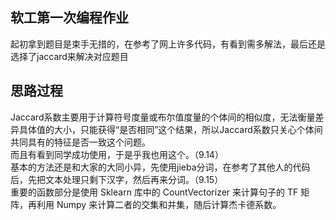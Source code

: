 ## 软工第一次编程作业
 起初拿到题目是束手无措的，在参考了网上许多代码，有看到需多解法，最后还是选择了jaccard来解决对应题目
## 思路过程
Jaccard系数主要用于计算符号度量或布尔值度量的个体间的相似度，无法衡量差异具体值的大小，只能获得“是否相同”这个结果，所以Jaccard系数只关心个体间共同具有的特征是否一致这个问题。  
而且有看到同学成功使用，于是乎我也用这个。（9.14）  
基本的方法还是和大家的大同小异，先使用jieba分词，在参考了其他人的代码后，先把文本处理只剩下汉字，然后再来分词。（9.15）  
重要的函数部分是使用 Sklearn 库中的 CountVectorizer 来计算句子的 TF 矩阵，再利用 Numpy 来计算二者的交集和并集，随后计算杰卡德系数。  

